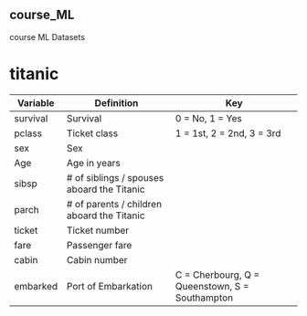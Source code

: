 ## course_ML
course ML 
Datasets
# titanic

|Variable	| Definition |	Key |
|---------|------------|------|
|survival	| Survival | 0 = No, 1 = Yes |
|pclass | Ticket class | 1 = 1st, 2 = 2nd, 3 = 3rd |
|sex | Sex | |	
|Age | Age in years | |	
|sibsp | # of siblings / spouses aboard the Titanic |	|
|parch | # of parents / children aboard the Titanic |	|
|ticket | Ticket number | |
|fare | Passenger fare | |	
|cabin | Cabin number | |	
|embarked | Port of Embarkation| C = Cherbourg, Q = Queenstown, S = Southampton |

